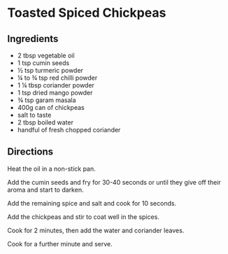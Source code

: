 # Toasted Spiced Chickpeas

## Ingredients

- 2 tbsp vegetable oil
- 1 tsp cumin seeds
- &#189; tsp turmeric powder
- &#188; to &#190; tsp red chilli powder
- 1 &#188; tbsp coriander powder
- 1 tsp dried mango powder
- &#190; tsp garam masala
- 400g can of chickpeas
- salt to taste
- 2 tbsp boiled water
- handful of fresh chopped coriander

## Directions

Heat the oil in a non-stick pan.

Add the cumin seeds and fry for 30-40 seconds or until they give off their aroma and start to darken.

Add the remaining spice and salt and cook for 10 seconds.

Add the chickpeas and stir to coat well in the spices.

Cook for 2 minutes, then add the water and coriander leaves.

Cook for a further minute and serve.
